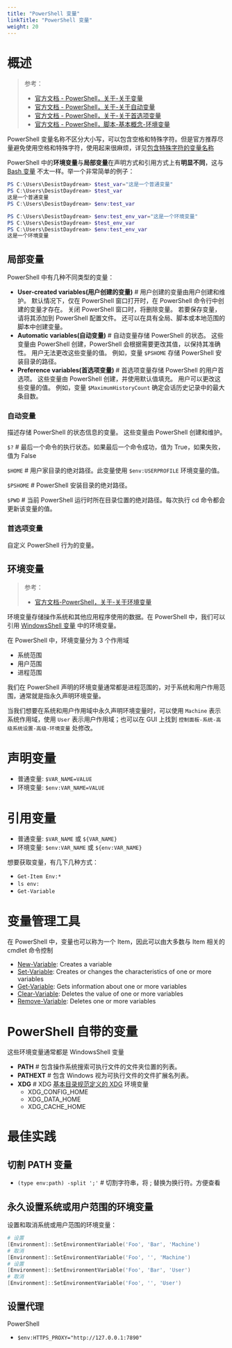 ```yaml
---
title: "PowerShell 变量"
linkTitle: "PowerShell 变量"
weight: 20
---
```


# 概述

> 参考：
>
> - [官方文档 - PowerShell，关于-关于变量](https://learn.microsoft.com/en-us/powershell/module/microsoft.powershell.core/about/about_variables)
> - [官方文档 - PowerShell，关于-关于自动变量](https://learn.microsoft.com/zh-cn/powershell/module/microsoft.powershell.core/about/about_variables)
> - [官方文档 - PowerShell，关于-关于首选项变量](https://learn.microsoft.com/zh-cn/powershell/module/microsoft.powershell.core/about/about_preference_variables)
> - [官方文档 - PowerShell，脚本-基本概念-环境变量](https://learn.microsoft.com/en-us/powershell/scripting/lang-spec/chapter-03?view=powershell-7.3#312-environment-variables)

PowerShell 变量名称不区分大小写，可以包含空格和特殊字符。但是官方推荐尽量避免使用空格和特殊字符，使用起来很麻烦，详见[包含特殊字符的变量名称](https://learn.microsoft.com/zh-cn/powershell/module/microsoft.powershell.core/about/about_variables#variable-names-that-include-special-characters)

PowerShell 中的**环境变量**与**局部变量**在声明方式和引用方式上有**明显不同**，这与 [Bash 变量](/docs/1.操作系统/Terminal%20与%20Shell/Bash/Bash%20变量.md) 不太一样。举一个非常简单的例子：

```powershell
PS C:\Users\DesistDaydream> $test_var="这是一个普通变量"
PS C:\Users\DesistDaydream> $test_var
这是一个普通变量
PS C:\Users\DesistDaydream> $env:test_var

PS C:\Users\DesistDaydream> $env:test_env_var="这是一个环境变量"
PS C:\Users\DesistDaydream> $test_env_var
PS C:\Users\DesistDaydream> $env:test_env_var
这是一个环境变量
```

## 局部变量

PowerShell 中有几种不同类型的变量：

- **User-created variables(用户创建的变量)** # 用户创建的变量由用户创建和维护。 默认情况下，仅在 PowerShell 窗口打开时，在 PowerShell 命令行中创建的变量才存在。 关闭 PowerShell 窗口时，将删除变量。 若要保存变量，请将其添加到 PowerShell 配置文件。 还可以在具有全局、脚本或本地范围的脚本中创建变量。
- **Automatic variables(自动变量)** # 自动变量存储 PowerShell 的状态。 这些变量由 PowerShell 创建，PowerShell 会根据需要更改其值，以保持其准确性。 用户无法更改这些变量的值。 例如，变量 `$PSHOME` 存储 PowerShell 安装目录的路径。
- **Preference variables(首选项变量)** # 首选项变量存储 PowerShell 的用户首选项。 这些变量由 PowerShell 创建，并使用默认值填充。 用户可以更改这些变量的值。 例如，变量 `$MaximumHistoryCount` 确定会话历史记录中的最大条目数。

### 自动变量

描述存储 PowerShell 的状态信息的变量。 这些变量由 PowerShell 创建和维护。

`$?` # 最后一个命令的执行状态。如果最后一个命令成功，值为 True，如果失败，值为 False

`$HOME` # 用户家目录的绝对路径。此变量使用 `$env:USERPROFILE` 环境变量的值。

`$PSHOME` # PowerShell 安装目录的绝对路径。

`$PWD` # 当前 PowerShell 运行时所在目录位置的绝对路径。每次执行 cd 命令都会更新该变量的值。

### 首选项变量

自定义 PowerShell 行为的变量。

## 环境变量

> 参考：
>
> - [官方文档-PowerShell，关于-关于环境变量](https://learn.microsoft.com/zh-cn/powershell/module/microsoft.powershell.core/about/about_environment_variables)

环境变量存储操作系统和其他应用程序使用的数据。在 PowerShell 中，我们可以引用 [WindowsShell 变量](/docs/1.操作系统/Terminal%20与%20Shell/WindowsShell/WindowsShell%20变量.md) 中的环境变量。

在 PowerShell 中，环境变量分为 3 个作用域

- 系统范围
- 用户范围
- 进程范围

我们在 PowerShell 声明的环境变量通常都是进程范围的，对于系统和用户作用范围，通常就是指永久声明环境变量。

当我们想要在系统和用户作用域中永久声明环境变量时，可以使用 `Machine` 表示系统作用域，使用 `User` 表示用户作用域；也可以在 GUI 上找到 `控制面板-系统-高级系统设置-高级-环境变量` 处修改。

# 声明变量

- 普通变量: `$VAR_NAME=VALUE`
- 环境变量: `$env:VAR_NAME=VALUE`

# 引用变量

- 普通变量: `$VAR_NAME` 或 `${VAR_NAME}`
- 环境变量: `$env:VAR_NAME` 或 `${env:VAR_NAME}`

想要获取变量，有几下几种方式：

- `Get-Item Env:*`
- `ls env:`
- `Get-Variable`

# 变量管理工具

在 PowerShell 中，变量也可以称为一个 Item，因此可以由大多数与 Item 相关的 cmdlet 命令控制

-   [New-Variable](https://learn.microsoft.com/en-us/powershell/module/microsoft.powershell.utility/new-variable?view=powershell-7.3): Creates a variable
-   [Set-Variable](https://learn.microsoft.com/en-us/powershell/module/microsoft.powershell.utility/set-variable?view=powershell-7.3): Creates or changes the characteristics of one or more variables
-   [Get-Variable](https://learn.microsoft.com/en-us/powershell/module/microsoft.powershell.utility/get-variable?view=powershell-7.3): Gets information about one or more variables
-   [Clear-Variable](https://learn.microsoft.com/en-us/powershell/module/microsoft.powershell.utility/clear-variable?view=powershell-7.3): Deletes the value of one or more variables
-   [Remove-Variable](https://learn.microsoft.com/en-us/powershell/module/microsoft.powershell.utility/remove-variable?view=powershell-7.3): Deletes one or more variables

# PowerShell 自带的变量

这些环境变量通常都是 WindowsShell 变量

- **PATH** # 包含操作系统搜索可执行文件的文件夹位置的列表。
- **PATHEXT** # 包含 Windows 视为可执行文件的文件扩展名列表。
- **XDG** # XDG [基本目录规范定义的 XDG](https://specifications.freedesktop.org/basedir-spec/basedir-spec-latest.html) 环境变量
  - XDG_CONFIG_HOME
  - XDG_DATA_HOME
  - XDG_CACHE_HOME

# 最佳实践

## 切割 PATH 变量

- `(type env:path) -split ';'` # 切割字符串，将 ; 替换为换行符。方便查看

## 永久设置系统或用户范围的环境变量

设置和取消系统或用户范围的环境变量：

```powershell
# 设置
[Environment]::SetEnvironmentVariable('Foo', 'Bar', 'Machine')
# 取消
[Environment]::SetEnvironmentVariable('Foo', '', 'Machine')
# 设置
[Environment]::SetEnvironmentVariable('Foo', 'Bar', 'User')
# 取消
[Environment]::SetEnvironmentVariable('Foo', '', 'User')
```


## 设置代理

PowerShell

- `$env:HTTPS_PROXY="http://127.0.0.1:7890"`

